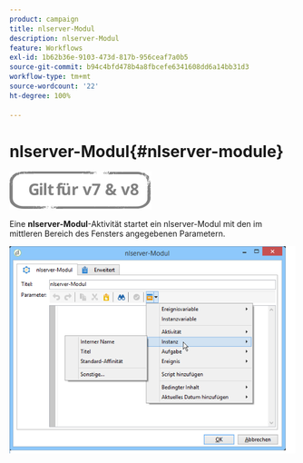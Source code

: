 ```yaml
---
product: campaign
title: nlserver-Modul
description: nlserver-Modul
feature: Workflows
exl-id: 1b62b36e-9103-473d-817b-956ceaf7a0b5
source-git-commit: b94c4bfd478b4a8fbcefe6341608dd6a14bb31d3
workflow-type: tm+mt
source-wordcount: '22'
ht-degree: 100%

---
```


# nlserver-Modul{#nlserver-module}

![](../../assets/common.svg)

Eine **nlserver-Modul**-Aktivität startet ein nlserver-Modul mit den im mittleren Bereich des Fensters angegebenen Parametern.

![](assets/nlserver_module_edit.png)
